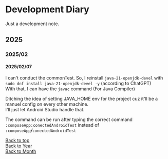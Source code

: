 # Development Diary
Just a development note.

## 2025
### 2025/02
#### 2025/02/07
I can't conduct the commonTest.
So, I reinstall `java-21-openjdk-devel` with `sudo dnf install java-21-openjdk-devel -y` (according to ChatGPT) <br>
With that, I can have the `javac` command (For Java Compiler)

Ditching the idea of setting JAVA_HOME env for the project cuz it'll be a manuel config on every other machine.<br>
I'll just let Android Studio handle that.

The command can be run after typing the correct command `:composeApp:conectedAndroidTest` instead of `:composeApp`***/***`conectedAndroidTest` 

[Back to top](#development-diary)<br>
[Back to Year](#2025)<br>
[Back to Month](#202502)
